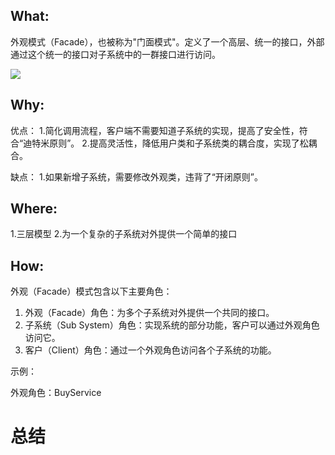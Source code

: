 ## What:
外观模式（Facade），也被称为"门面模式"。定义了一个高层、统一的接口，外部通过这个统一的接口对子系统中的一群接口进行访问。

![](https://raw.githubusercontent.com/MuggleLee/PicGo/master/%E8%AE%BE%E8%AE%A1%E6%A8%A1%E5%BC%8F/%E5%A4%96%E8%A7%82%E6%A8%A1%E5%BC%8F/Pattern-facede.png)

## Why:
优点：
1.简化调用流程，客户端不需要知道子系统的实现，提高了安全性，符合“迪特米原则”。
2.提高灵活性，降低用户类和子系统类的耦合度，实现了松耦合。

缺点：
1.如果新增子系统，需要修改外观类，违背了“开闭原则”。

## Where:
1.三层模型
2.为一个复杂的子系统对外提供一个简单的接口


## How:
外观（Facade）模式包含以下主要角色：

1. 外观（Facade）角色：为多个子系统对外提供一个共同的接口。
2. 子系统（Sub System）角色：实现系统的部分功能，客户可以通过外观角色访问它。
3. 客户（Client）角色：通过一个外观角色访问各个子系统的功能。



示例：

外观角色：BuyService

# 总结







